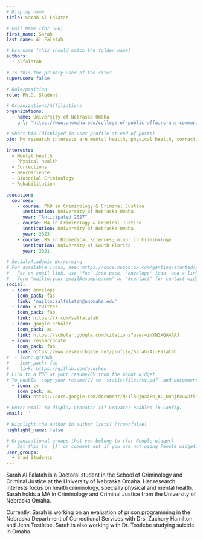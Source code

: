 ```yaml
---
# Display name
title: Sarah Al Falatah

# Full Name (for SEO)
first_name: Sarah
last_name: Al Falatah

# Username (this should match the folder name)
authors:
  - alfalatah

# Is this the primary user of the site?
superuser: false

# Role/position
role: Ph.D. Student

# Organizations/Affiliations
organizations:
  - name: University of Nebraska Omaha
    url: 'https://www.unomaha.edu/college-of-public-affairs-and-community-service/criminology-and-criminal-justice/about-us/funded-graduate-students.php#Doctoral%20Students-main'

# Short bio (displayed in user profile at end of posts)
bio: My research interests are mental health, physical health, corrections, rehabilitation, and biosocial criminology.

interests:
  - Mental health
  - Physical health
  - Corrections
  - Neuroscience
  - Biosocial Criminology
  - Rehabilitation

education:
  courses:
    - course: PhD in Criminology & Criminal Justice
      institution: University of Nebraska Omaha
      year: "Anticipated 2027"
    - course: MA in Criminology & Criminal Justice
      institution: University of Nebraska Omaha
      year: 2023
    - course: BS in Biomedical Sciences; minor in Criminology
      institution: University of South Florida
      year: 2021

# Social/Academic Networking
# For available icons, see: https://docs.hugoblox.com/getting-started/page-builder/#icons
#   For an email link, use "fas" icon pack, "envelope" icon, and a link in the
#   form "mailto:your-email@example.com" or "#contact" for contact widget.
social:
  - icon: envelope
    icon_pack: fas
    link: 'mailto:salfalatah@unomaha.edu'
  - icon: x-twitter
    icon_pack: fab
    link: https://x.com/salfalatah
  - icon: google-scholar
    icon_pack: ai
    link: https://scholar.google.com/citations?user=imXN2XQAAAAJ
  - icon: researchgate
    icon_pack: fab
    link: https://www.researchgate.net/profile/Sarah-Al-Falatah
#  - icon: github
#    icon_pack: fab
#    link: https://github.com/gcushen
# Link to a PDF of your resume/CV from the About widget.
# To enable, copy your resume/CV to `static/files/cv.pdf` and uncomment the lines below.
  - icon: cv
    icon_pack: ai
    link: https://docs.google.com/document/d/1lkUjuazFn_BC_OQhjPxuVDt5mgw31IK1v6wZugfFQrY

# Enter email to display Gravatar (if Gravatar enabled in Config)
email: ''

# Highlight the author in author lists? (true/false)
highlight_name: false

# Organizational groups that you belong to (for People widget)
#   Set this to `[]` or comment out if you are not using People widget.
user_groups:
  - Grad Students
---
```


Sarah Al Falatah is a Doctoral student in the School of Criminology and Criminal Justice at the University of Nebraska Omaha. Her research interests focus on  health criminology, specially physical and mental health. Sarah holds a MA in Criminology and Criminal Justice from the University of Nebraska Omaha. 

Currently, Sarah is working on an evaluation of prison programming in the Nebraska Department of Correctional Services with Drs. Zachary Hamilton and Jenn Tostlebe. Sarah is also working with Dr. Tostlebe studying suicide in Omaha.
